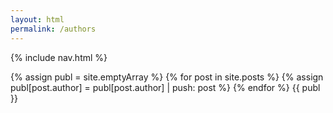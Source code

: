 ```yaml
---
layout: html
permalink: /authors
---
```


{% include nav.html %}
<section class="section">
  {% assign publ = site.emptyArray %}
  {% for post in site.posts %}
    {% assign publ[post.author] = publ[post.author] | push: post %}
  {% endfor %}
  {{ publ }}
</section>